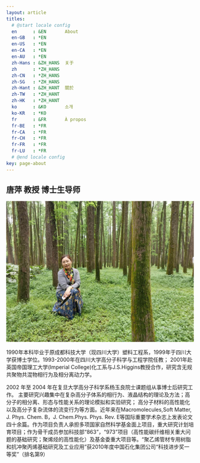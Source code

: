 ```yaml
---
layout: article
titles:
  # @start locale config
  en      : &EN       About
  en-GB   : *EN
  en-US   : *EN
  en-CA   : *EN
  en-AU   : *EN
  zh-Hans : &ZH_HANS  关于
  zh      : *ZH_HANS
  zh-CN   : *ZH_HANS
  zh-SG   : *ZH_HANS
  zh-Hant : &ZH_HANT  關於
  zh-TW   : *ZH_HANT
  zh-HK   : *ZH_HANT
  ko      : &KO       소개
  ko-KR   : *KO
  fr      : &FR       À propos
  fr-BE   : *FR
  fr-CA   : *FR
  fr-CH   : *FR
  fr-FR   : *FR
  fr-LU   : *FR
  # @end locale config
key: page-about
---
```


## 唐萍 教授 博士生导师

![Prof. Tang](https://github.com/tangp69/papers/raw/master/IMG_0113.jpeg)

1990年本科毕业于原成都科技大学（现四川大学）塑料工程系，1999年于四川大学获博士学位。1993-2000年在四川大学高分子科学与工程学院任教； 2001年赴英国帝国理工大学(Imperial College)化工系与J.S.Higgins教授合作，研究含无规共聚物共混物相行为及相分离动力学。

2002 年至 2004 年在复旦大学高分子科学系杨玉良院士课题组从事博士后研究工作。 主要研究兴趣集中在复杂高分子体系的相行为、液晶结构的理论及方法；高分子的相分离、形态与性能关系的理论模拟和实验研究； 高分子材料的高性能化以及高分子复杂流体的流变行为等方面。近年来在Macromolecules,Soft Matter, J. Phys. Chem. B，J. Chem.Phys. Phys. Rev. E等国际重要学术杂志上发表论文四十余篇。作为项目负责人承担多项国家自然科学基金面上项目，重大研究计划培育项目；作为骨干成员参加科技部“863”，“973”项目（高性能碳纤维相关重大问题的基础研究；聚烯烃的高性能化）及基金委重大项目等。“聚乙烯管材专用树脂和抗冲聚丙烯基础研究及工业应用”获2010年度中国石化集团公司“科技进步奖一等奖”（排名第9）

